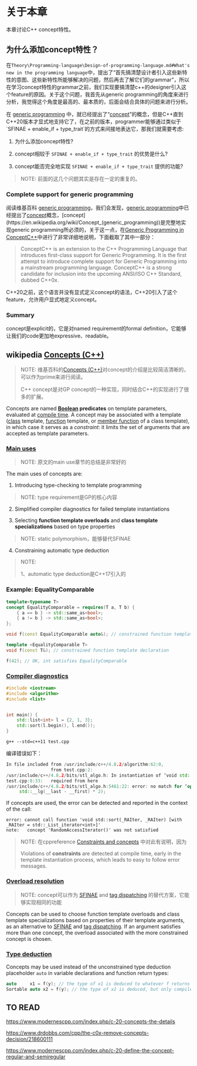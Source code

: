 # 关于本章

本章讨论C++ concept特性。

## 为什么添加concept特性？

在`Theory\Programming-language\Design-of-programming-language.md#What's new in the programming language`中，提出了“首先搞清楚设计者引入这些新特性的意图、这些新特性所能够解决的问题，然后再去了解它们的grammar”，所以在学习concept特性的grammar之前，我们实现要搞清楚c++的designer引入这个feature的原因。关于这个问题，我首先从generic programming的角度来进行分析，我觉得这个角度是最高的、最本质的，后面会结合具体的问题来进行分析。

在 [generic programming](https://en.wikipedia.org/wiki/Generic_programming) 中，就已经提出了“[concept](https://en.wikipedia.org/wiki/Concept_(generic_programming))”的概念，但是C++直到C++20版本才显式地支持它了，在之前的版本，programmer能够通过类似于`SFINAE + enable_if + type_trait`的方式来间接地表达它，那我们就需要考虑:

1) 为什么添加concept特性?

2) concept相较于 `SFINAE + enable_if + type_trait` 的优势是什么?

3) concept能否完全地实现 `SFINAE + enable_if + type_trait`  提供的功能?

> NOTE: 前面的这几个问题其实是存在一定的重复的。

### Complete support for generic programming

阅读维基百科 [generic programming](https://en.wikipedia.org/wiki/Generic_programming)，我们会发现，[generic programming](https://en.wikipedia.org/wiki/Generic_programming)中已经提出了[concept](https://en.wikipedia.org/wiki/Concept_(generic_programming))概念，[concept](https://en.wikipedia.org/wiki/Concept_(generic_programming))是完整地实现generic programming所必须的，关于这一点，在[Generic Programming in ConceptC++](http://www.generic-programming.org/languages/conceptcpp.html)中进行了非常详细地说明，下面截取了其中一部分：

> ConceptC++ is an extension to the C++ Programming Language that introduces first-class support for Generic Programming. It is the first attempt to introduce complete support for Generic Programming into a mainstream programming language. ConceptC++ is a strong candidate for inclusion into the upcoming ANSI/ISO C++ Standard, dubbed C++0x. 



C++20之前，这个语言并没有显式定义concept的语法，C++20引入了这个feature，允许用户显式地定义concept。



### Summary

concept是explicit的，它是对named requirement的formal definition，它能够让我们的code更加地expressive、readable。

## wikipedia [Concepts (C++)](https://en.wikipedia.org/wiki/Concepts_(C%2B%2B))

> NOTE: 维基百科的[Concepts (C++)](https://en.wikipedia.org/wiki/Concepts_(C%2B%2B))对concept的介绍是比较简洁清晰的，可以作为prime来进行阅读。
>
> C++ concept是对GP concept的一种实现，同时结合C++的实现进行了很多的扩展。

Concepts are named **[Boolean](https://en.wikipedia.org/wiki/Boolean_value) predicates** on template parameters, evaluated at [compile time](https://en.wikipedia.org/wiki/Compile_time). A concept may be associated with a template ([class](https://en.wikipedia.org/wiki/Class_(C%2B%2B)) template, [function](https://en.wikipedia.org/wiki/Function_(computer_programming)) template, or [member function](https://en.wikipedia.org/wiki/Member_function) of a class template), in which case it serves as a *constraint*: it limits the set of arguments that are accepted as template parameters.


### [Main uses](https://en.wikipedia.org/wiki/Concepts_(C%2B%2B)#Main_uses)

> NOTE: 原文的main use章节的总结是非常好的

The main uses of concepts are:

1) Introducing type-checking to template programming

> NOTE: type requirement是GP的核心内容

2) Simplified compiler diagnostics for failed template instantiations



3) Selecting **function template overloads** and **class template specializations** based on type properties

> NOTE: static polymorphism，能够替代SFINAE

4) Constraining automatic type deduction

> NOTE: 
>
> 1、automatic type deduction是C++17引入的

### Example: EqualityComparable

```C++
template<typename T>
concept EqualityComparable = requires(T a, T b) {
    { a == b } -> std::same_as<bool>;
    { a != b } -> std::same_as<bool>;
};

void f(const EqualityComparable auto&); // constrained function template declaration

template <EqualityComparable T>
void f(const T&); // constrained function template declaration

f(42); // OK, int satisfies EqualityComparable
```

### [Compiler diagnostics](https://en.wikipedia.org/wiki/Concepts_(C%2B%2B)#Compiler_diagnostics)

```c++
#include <iostream>
#include <algorithm>
#include <list>


int main() {
    std::list<int> l = {2, 1, 3};
    std::sort(l.begin(), l.end());
}
```

`g++ --std=c++11 test.cpp`

编译错误如下：

```c++
In file included from /usr/include/c++/4.8.2/algorithm:62:0,
                 from test.cpp:2:
/usr/include/c++/4.8.2/bits/stl_algo.h: In instantiation of ‘void std::sort(_RAIter, _RAIter) [with _RAIter = std::_List_iterator<int>]’:
test.cpp:8:33:   required from here
/usr/include/c++/4.8.2/bits/stl_algo.h:5461:22: error: no match for ‘operator-’ (operand types are ‘std::_List_iterator<int>’ and ‘std::_List_iterator<int>’)
     std::__lg(__last - __first) * 2);

```

If concepts are used, the error can be detected and reported in the context of the call:

```
error: cannot call function 'void std::sort(_RAIter, _RAIter) [with _RAIter = std::_List_iterator<int>]'
note:   concept 'RandomAccessIterator()' was not satisfied
```

> NOTE: 在cppreference [Constraints and concepts](https://en.cppreference.com/w/cpp/language/constraints) 中对此有说明，因为
>
> Violations of **constraints** are detected at compile time, early in the template instantiation process, which leads to easy to follow error messages.

### [Overload resolution](https://en.wikipedia.org/wiki/Concepts_(C%2B%2B)#Overload_resolution)

> NOTE: concept可以作为 [SFINAE](https://en.wikipedia.org/wiki/SFINAE) and [tag dispatching](https://en.wikipedia.org/w/index.php?title=Tag_dispatching&action=edit&redlink=1) 的替代方案，它能够实现相同的功能

Concepts can be used to choose function template overloads and class template specializations based on properties of their template arguments, as an alternative to [SFINAE](https://en.wikipedia.org/wiki/SFINAE) and [tag dispatching](https://en.wikipedia.org/w/index.php?title=Tag_dispatching&action=edit&redlink=1). If an argument satisfies more than one concept, the overload associated with the more constrained concept is chosen.



### [Type deduction](https://en.wikipedia.org/wiki/Concepts_(C%2B%2B)#Type_deduction)

Concepts may be used instead of the unconstrained type deduction placeholder `auto` in variable declarations and function return types:

```C++
auto     x1 = f(y); // the type of x1 is deduced to whatever f returns
Sortable auto x2 = f(y); // the type of x2 is deduced, but only compiles if it satisfies Sortable
```

## TO READ

https://www.modernescpp.com/index.php/c-20-concepts-the-details

https://www.drdobbs.com/cpp/the-c0x-remove-concepts-decision/218600111

https://www.modernescpp.com/index.php/c-20-define-the-concept-regular-and-semiregular